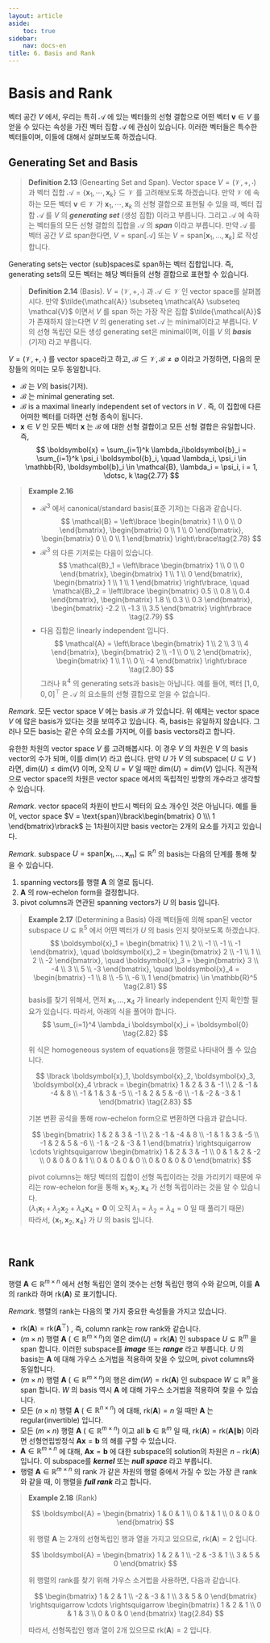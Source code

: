 ```yaml
---
layout: article
aside:
    toc: true
sidebar:
    nav: docs-en
title: 6. Basis and Rank
---
```


# Basis and Rank

벡터 공간 $V$ 에서, 우리는 특히 $\mathcal{A}$ 에 있는 벡터들의 선형 결합으로 어떤 벡터 $\boldsymbol{v} \in V$ 를 얻을 수 있다는 속성을 가진 벡터 집합 $\mathcal{A}$ 에 관심이 있습니다. 이러한 벡터들은 특수한 벡터들이며, 이들에 대해서 살펴보도록 하겠습니다.

## Generating Set and Basis

> **Definition 2.13** (Genearting Set and Span). Vector space $V = (\mathcal{V}, +, \cdot)$ 과 벡터 집합 $\mathcal{A} = \lbrace \boldsymbol{x}_1, \cdots, \boldsymbol{x}_k \rbrace \subseteq \mathcal{V}$ 를 고려해보도록 하겠습니다. 만약 $\mathcal{V}$ 에 속하는 모든 벡터 $\boldsymbol{v} \in \mathcal{V}$ 가 $\boldsymbol{x}_1, \cdots, \boldsymbol{x}_k$ 의 선형 결합으로 표현될 수 있을 때, 벡터 집합 $\mathcal{A}$ 를 $V$ 의 ***generating set*** (생성 집합) 이라고 부릅니다. 그리고 $\mathcal{A}$ 에 속하는 벡터들의 모든 선형 결합의 집합을 $\mathcal{A}$ 의 ***span*** 이라고 부릅니다. 만약 $\mathcal{A}$ 를 벡터 공간 $V$ 로 span한다면, $V = \text{span}\lbrack\mathcal{A}\rbrack$ 또는 $V = \text{span}\lbrack\boldsymbol{x}_1, \dotsc, \boldsymbol{x}_k\rbrack$ 로 작성합니다.

Generating sets는 vector (sub)spaces로 span하는 벡터 집합입니다. 즉, generating sets의 모든 벡터는 해당 벡터들의 선형 결합으로 표현할 수 있습니다.

> **Definition 2.14** (Basis). $V = (\mathcal{V}, +, \cdot)$ 과 $\mathcal{A} \in \mathcal{V}$ 인 vector space를 살펴봅시다. 만약 $\tilde{\mathcal{A}} \subseteq \mathcal{A} \subseteq \mathcal{V}$ 이면서 $V$ 를 span 하는 가장 작은 집합 $\tilde{\mathcal{A}}$ 가 존재하지 않는다면 $V$ 의 generating set $\mathcal{A}$ 는 minimal이라고 부릅니다. $V$ 의 선형 독립인 모든 생성 generating set은 minimal이며, 이를 $V$ 의 ***basis*** (기저) 라고 부릅니다.

$V = (\mathcal{V}, +, \cdot)$ 를 vector space라고 하고, $\mathcal{B} \subseteq \mathcal{V}, \mathcal{B} \neq \emptyset$ 이라고 가정하면, 다음의 문장들의 의미는 모두 동일합니다.

- $\mathcal{B}$ 는 $V$의 basis(기저).
- $\mathcal{B}$ 는 minimal generating set.
- $\mathcal{B}$ is a maximal linearly independent set of vectors in $V$ . 즉, 이 집합에 다른 어떠한 벡터를 더하면 선형 종속이 됩니다.
- $\boldsymbol{x} \in V$ 인 모든 벡터 $\boldsymbol{x}$ 는 $\mathcal{B}$ 에 대한 선형 결합이고 모든 선형 결합은 유일합니다. 즉,
$$ \boldsymbol{x} = \sum_{i=1}^k \lambda_i\boldsymbol{b}_i = \sum_{i=1}^k \psi_i \boldsymbol{b}_i, \quad \lambda_i, \psi_i \in \mathbb{R}, \boldsymbol{b}_i \in \mathcal{B}, \lambda_i = \psi_i, i = 1, \dotsc, k \tag{2.77} $$

> **Example 2.16**
> <br>
> - $\mathcal{R}^3$ 에서 canonical/standard basis(표준 기저)는 다음과 같습니다.
> $$ \mathcal{B} = \left\lbrace \begin{bmatrix} 1 \\ 0 \\ 0 \end{bmatrix}, \begin{bmatrix} 0 \\ 1 \\ 0 \end{bmatrix}, \begin{bmatrix} 0 \\ 0 \\ 1 \end{bmatrix} \right\rbrace\tag{2.78} $$
> - $\mathcal{R}^3$ 의 다른 기저로는 다음이 있습니다.
> $$ \mathcal{B}_1 = \left\lbrace \begin{bmatrix} 1 \\ 0 \\ 0 \end{bmatrix}, \begin{bmatrix} 1 \\ 1 \\ 0 \end{bmatrix}, \begin{bmatrix} 1 \\ 1 \\ 1 \end{bmatrix} \right\rbrace, \quad \mathcal{B}_2 = \left\lbrace \begin{bmatrix} 0.5 \\ 0.8 \\ 0.4 \end{bmatrix}, \begin{bmatrix} 1.8 \\ 0.3 \\ 0.3 \end{bmatrix}, \begin{bmatrix} -2.2 \\ -1.3 \\ 3.5 \end{bmatrix} \right\rbrace \tag{2.79} $$
> - 다음 집합은 linearly independent 입니다.
> $$ \mathcal{A} = \left\lbrace \begin{bmatrix} 1 \\ 2 \\ 3 \\ 4 \end{bmatrix}, \begin{bmatrix} 2 \\ -1 \\ 0 \\ 2 \end{bmatrix}, \begin{bmatrix} 1 \\ 1 \\ 0 \\ -4 \end{bmatrix} \right\rbrace \tag{2.80} $$
> 그러나 $\mathbb{R}^4$ 의 generating sets과 basis는 아닙니다. 예를 들어, 벡터 $\lbrack 1, 0, 0, 0 \rbrack^\top$ 은 $\mathcal{A}$ 의 요소들의 선형 결합으로 얻을 수 없습니다.

*Remark*. 모든 vector space $V$ 에는 basis $\mathcal{B}$ 가 있습니다. 위 예제는 vector space $V$ 에 많은 basis가 있다는 것을 보여주고 있습니다. 즉, basis는 유일하지 않습니다. 그러나 모든 basis는 같은 수의 요소를 가지며, 이를 basis vectors라고 합니다.

유한한 차원의 vector space $V$ 를 고려해봅시다. 이 경우 $V$ 의 차원은 $V$ 의 basis vector의 수가 되며, 이를 $\text{dim}(V)$ 라고 씁니다. 만약 $U$ 가 $V$ 의 subspace( $U \subseteq V$ )라면, $\text{dim}(U) \leq \text{dim}(V)$ 이며, 오직 $U = V$ 일 때만 $\text{dim}(U) = \text{dim}(V)$ 입니다. 직관적으로 vector space의 차원은 vector space 에서의 독립적인 방향의 개수라고 생각할 수 있습니다.

*Remark*. vector space의 차원이 반드시 벡터의 요소 개수인 것은 아닙니다. 예를 들어, vector space $V = \text{span}\lbrack\begin{bmatrix} 0 \\\ 1 \end{bmatrix}\rbrack$ 는 1차원이지만 basis vector는 2개의 요소를 가지고 있습니다.

*Remark*. subspace $U = \text{span}\lbrack\boldsymbol{x}_1, \dotsc, \boldsymbol{x}_m\rbrack \subseteq \mathbb{R}^n$ 의 basis는 다음의 단계를 통해 찾을 수 있습니다.

1. spanning vectors를 행렬 $\boldsymbol{A}$ 의 열로 둡니다.
2. $\boldsymbol{A}$ 의 row-echelon form을 결정합니다.
3. pivot columns과 연관된 spanning vectors가 $U$ 의 basis 입니다.

> **Example 2.17** (Determining a Basis)
> 아래 벡터들에 의해 span된 vector subspace $U \subseteq \mathbb{R}^5$ 에서 어떤 벡터가 $U$ 의 basis 인지 찾아보도록 하겠습니다.
> $$ \boldsymbol{x}_1 = \begin{bmatrix} 1 \\ 2 \\ -1 \\ -1 \\ -1 \end{bmatrix}, \quad \boldsymbol{x}_2 = \begin{bmatrix} 2 \\ -1 \\ 1 \\ 2 \\ -2 \end{bmatrix}, \quad \boldsymbol{x}_3 = \begin{bmatrix} 3 \\ -4 \\ 3 \\ 5 \\ -3 \end{bmatrix}, \quad \boldsymbol{x}_4 = \begin{bmatrix} -1 \\ 8 \\ -5 \\ -6 \\ 1 \end{bmatrix} \in \mathbb{R}^5 \tag{2.81} $$
> basis를 찾기 위해서, 먼저 $\boldsymbol{x}_1, \dotsc, \boldsymbol{x}_4$ 가 linearly independent 인지 확인할 필요가 있습니다. 따라서, 아래의 식을 풀어야 합니다.
> $$ \sum_{i=1}^4 \lambda_i \boldsymbol{x}_i = \boldsymbol{0} \tag{2.82} $$
> 
> 위 식은 homogeneous system of equations을 행렬로 나타내어 풀 수 있습니다.
> 
> $$ \lbrack \boldsymbol{x}_1, \boldsymbol{x}_2, \boldsymbol{x}_3, \boldsymbol{x}_4 \rbrack = \begin{bmatrix} 1 & 2 & 3 & -1 \\ 2 & -1 & -4 & 8 \\ -1 & 1 & 3 & -5 \\ -1 & 2 & 5 & -6 \\ -1 & -2 & -3 & 1 \end{bmatrix} \tag{2.83} $$
> 
> 기본 변환 공식을 통해 row-echelon form으로 변환하면 다음과 같습니다.
> 
> $$ \begin{bmatrix} 1 & 2 & 3 & -1 \\ 2 & -1 & -4 & 8 \\ -1 & 1 & 3 & -5 \\ -1 & 2 & 5 & -6 \\ -1 & -2 & -3 & 1 \end{bmatrix} \rightsquigarrow \cdots \rightsquigarrow \begin{bmatrix} 1 & 2 & 3 & -1 \\ 0 & 1 & 2 & -2 \\ 0 & 0 & 0 & 1 \\ 0 & 0 & 0 & 0 \\ 0 & 0 & 0 & 0 \end{bmatrix} $$
> 
> pivot columns는 해당 벡터의 집합이 선형 독립이라는 것을 가리키기 때문에 우리는 row-echelon for을 통해 $\boldsymbol{x}_1, \boldsymbol{x}_2, \boldsymbol{x}_4$ 가 선형 독립이라는 것을 알 수 있습니다.
> <br> ($\lambda_1\boldsymbol{x}_1 + \lambda_2\boldsymbol{x}_2 + \lambda_4\boldsymbol{x}_4 = \boldsymbol{0}$ 이 오직 $\lambda_1 = \lambda_2 = \lambda_4 = 0$ 일 때 풀리기 때문)
> <br> 따라서, $\lbrace \boldsymbol{x}_1, \boldsymbol{x}_2, \boldsymbol{x}_4 \rbrace$ 가 $U$ 의 basis 입니다.

<br>

## Rank

행렬 $\boldsymbol{A} \in \mathbb{R}^{m \times n}$ 에서 선형 독립인 열의 갯수는 선형 독립인 행의 수와 같으며, 이를 $\boldsymbol{A}$ 의 rank라 하며 $\text{rk}(\boldsymbol{A})$ 로 표기합니다.

*Remark*. 행렬의 rank는 다음의 몇 가지 중요한 속성들을 가지고 있습니다.

- $\text{rk}(\boldsymbol{A}) = \text{rk}(\boldsymbol{A}^\top)$ , 즉, column rank는 row rank와 같습니다.
- ($m \times n$) 행렬 $\boldsymbol{A}$ ($\in \mathbb{R}^{m \times n}$)의 열은 $\text{dim}(U) = \text{rk}(\boldsymbol{A})$ 인 subspace $U \subseteq \mathbb{R}^m$ 을 span 합니다. 이러한 subspace를 ***image*** 또는 ***range*** 라고 부릅니다. $U$ 의 basis는 $\boldsymbol{A}$ 에 대해 가우스 소거법을 적용하여 찾을 수 있으며, pivot columns와 동일합니다.
- ($m \times n$) 행렬 $\boldsymbol{A}$ ($\in \mathbb{R}^{m \times n}$)의 행은 $\text{dim}(W) = \text{rk}(\boldsymbol{A})$ 인 subspace $W \subseteq \mathbb{R}^n$ 을 span 합니다. $W$ 의 basis 역시 $\boldsymbol{A}$ 에 대해 가우스 소거법을 적용하여 찾을 수 있습니다.
- 모든 ($n \times n$) 행렬 $\boldsymbol{A}$ ($\in \mathbb{R}^{n \times n}$) 에 대해, $\text{rk}(\boldsymbol{A}) = n$ 일 때만 $\boldsymbol{A}$ 는 regular(invertible) 입니다.
- 모든 ($m \times n$) 행렬 $\boldsymbol{A}$ ($\in \mathbb{R}^{m \times n}$) 이고 all $\boldsymbol{b} \in \mathbb{R}^m$ 일 때, $\text{rk}(\boldsymbol{A}) = \text{rk}(\boldsymbol{A}\|\boldsymbol{b})$ 이라면 선형연립방정식 $\boldsymbol{Ax} = \boldsymbol{b}$ 의 해를 구할 수 있습니다.
- $\boldsymbol{A} \in \mathbb{R}^{m \times n}$ 에 대해, $\boldsymbol{Ax} = \boldsymbol{b}$ 에 대한 subspace의 solution의 차원은 $n - \text{rk}(\boldsymbol{A})$ 입니다. 이 subspace를 ***kernel*** 또는 ***null space*** 라고 부릅니다.
- 행렬 $\boldsymbol{A} \in \mathbb{R}^{m \times n}$ 의 rank 가 같은 차원의 행렬 중에서 가질 수 있는 가장 큰 rank와 같을 때, 이 행렬을 ***full rank*** 라고 합니다.


> **Example 2.18** (Rank)
> 
> $$ \boldsymbol{A} = \begin{bmatrix} 1 & 0 & 1 \\ 0 & 1 & 1 \\ 0 & 0 & 0 \end{bmatrix} $$
> 
> 위 행렬 $\boldsymbol{A}$ 는 2개의 선형독립인 행과 열을 가지고 있으므로, $\text{rk}(\boldsymbol{A}) = 2$ 입니다.
> 
> $$ \boldsymbol{A} = \begin{bmatrix} 1 & 2 & 1 \\ -2 & -3 & 1 \\ 3 & 5 & 0 \end{bmatrix} $$
> 
> 위 행렬의 rank를 찾기 위해 가우스 소거법을 사용하면, 다음과 같습니다.
> 
> $$ \begin{bmatrix} 1 & 2 & 1 \\ -2 & -3 & 1 \\ 3 & 5 & 0 \end{bmatrix} \rightsquigarrow \cdots \rightsquigarrow \begin{bmatrix} 1 & 2 & 1 \\ 0 & 1 & 3 \\ 0 & 0 & 0 \end{bmatrix} \tag{2.84} $$
> 
> 따라서, 선형독립인 행과 열이 2개 있으므로 $\text{rk}(\boldsymbol{A}) = 2$ 입니다.